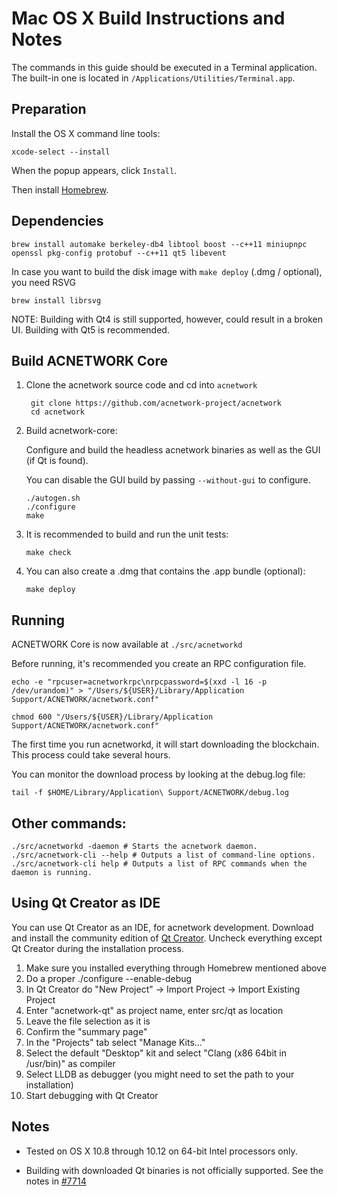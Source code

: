 Mac OS X Build Instructions and Notes
====================================
The commands in this guide should be executed in a Terminal application.
The built-in one is located in `/Applications/Utilities/Terminal.app`.

Preparation
-----------
Install the OS X command line tools:

`xcode-select --install`

When the popup appears, click `Install`.

Then install [Homebrew](http://brew.sh).

Dependencies
----------------------

    brew install automake berkeley-db4 libtool boost --c++11 miniupnpc openssl pkg-config protobuf --c++11 qt5 libevent

In case you want to build the disk image with `make deploy` (.dmg / optional), you need RSVG

    brew install librsvg

NOTE: Building with Qt4 is still supported, however, could result in a broken UI. Building with Qt5 is recommended.

Build ACNETWORK Core
------------------------

1. Clone the acnetwork source code and cd into `acnetwork`

        git clone https://github.com/acnetwork-project/acnetwork
        cd acnetwork

2.  Build acnetwork-core:

    Configure and build the headless acnetwork binaries as well as the GUI (if Qt is found).

    You can disable the GUI build by passing `--without-gui` to configure.

        ./autogen.sh
        ./configure
        make

3.  It is recommended to build and run the unit tests:

        make check

4.  You can also create a .dmg that contains the .app bundle (optional):

        make deploy

Running
-------

ACNETWORK Core is now available at `./src/acnetworkd`

Before running, it's recommended you create an RPC configuration file.

    echo -e "rpcuser=acnetworkrpc\nrpcpassword=$(xxd -l 16 -p /dev/urandom)" > "/Users/${USER}/Library/Application Support/ACNETWORK/acnetwork.conf"

    chmod 600 "/Users/${USER}/Library/Application Support/ACNETWORK/acnetwork.conf"

The first time you run acnetworkd, it will start downloading the blockchain. This process could take several hours.

You can monitor the download process by looking at the debug.log file:

    tail -f $HOME/Library/Application\ Support/ACNETWORK/debug.log

Other commands:
-------

    ./src/acnetworkd -daemon # Starts the acnetwork daemon.
    ./src/acnetwork-cli --help # Outputs a list of command-line options.
    ./src/acnetwork-cli help # Outputs a list of RPC commands when the daemon is running.

Using Qt Creator as IDE
------------------------
You can use Qt Creator as an IDE, for acnetwork development.
Download and install the community edition of [Qt Creator](https://www.qt.io/download/).
Uncheck everything except Qt Creator during the installation process.

1. Make sure you installed everything through Homebrew mentioned above
2. Do a proper ./configure --enable-debug
3. In Qt Creator do "New Project" -> Import Project -> Import Existing Project
4. Enter "acnetwork-qt" as project name, enter src/qt as location
5. Leave the file selection as it is
6. Confirm the "summary page"
7. In the "Projects" tab select "Manage Kits..."
8. Select the default "Desktop" kit and select "Clang (x86 64bit in /usr/bin)" as compiler
9. Select LLDB as debugger (you might need to set the path to your installation)
10. Start debugging with Qt Creator

Notes
-----

* Tested on OS X 10.8 through 10.12 on 64-bit Intel processors only.

* Building with downloaded Qt binaries is not officially supported. See the notes in [#7714](https://github.com/bitcoin/bitcoin/issues/7714)
